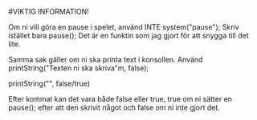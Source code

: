 #VIKTIG INFORMATION!

Om ni vill göra en pause i spelet, använd INTE system("pause");
Skriv istället bara pause(); Det är en funktin som jag gjort för att snygga till det lite.

Samma sak gäller om ni ska printa text i konsollen. Använd printString("Texten ni ska skriva"m, false);

printString("", false/true)

Efter kommat kan det vara både false eller true, true om ni sätter en pause(); efter att den skrivit något
och false om ni inte gjort det.

